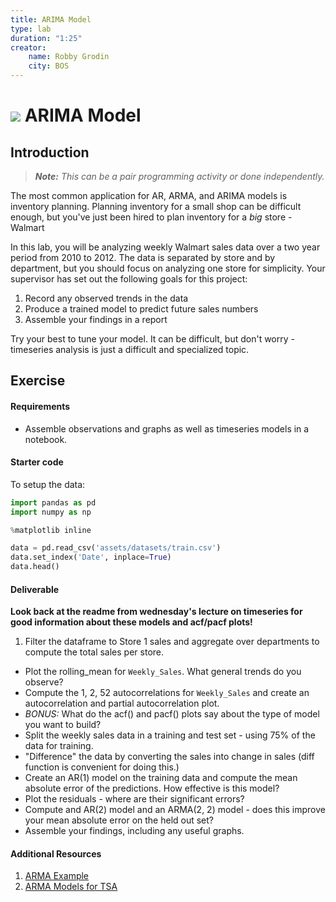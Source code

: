 ```yaml
---
title: ARIMA Model
type: lab
duration: "1:25"
creator:
    name: Robby Grodin
    city: BOS
---
```

# ![](https://ga-dash.s3.amazonaws.com/production/assets/logo-9f88ae6c9c3871690e33280fcf557f33.png) ARIMA Model

## Introduction

> ***Note:*** _This can be a pair programming activity or done independently._

The most common application for AR, ARMA, and ARIMA models is inventory planning. Planning inventory for a small shop can be difficult enough, but you've just been hired to plan inventory for a _big_ store - Walmart

In this lab, you will be analyzing weekly Walmart sales data over a two year period from 2010 to 2012. The data is separated by store and by department, but you should focus on analyzing one store for simplicity. Your supervisor has set out the following goals for this project:

1. Record any observed trends in the data
1. Produce a trained model to predict future sales numbers
1. Assemble your findings in a report

Try your best to tune your model. It can be difficult, but don't worry - timeseries analysis is just a difficult and specialized topic.

## Exercise

#### Requirements

- Assemble observations and graphs as well as timeseries models in a notebook.


#### Starter code

To setup the data:

```python
import pandas as pd
import numpy as np

%matplotlib inline

data = pd.read_csv('assets/datasets/train.csv')
data.set_index('Date', inplace=True)
data.head()
```

#### Deliverable

**Look back at the readme from wednesday's lecture on timeseries for good information about these models and acf/pacf plots!**

1. Filter the dataframe to Store 1 sales and aggregate over departments to compute the total sales per store.
- Plot the rolling_mean for `Weekly_Sales`. What general trends do you observe?
- Compute the 1, 2, 52 autocorrelations for `Weekly_Sales` and create an autocorrelation and partial autocorrelation plot.
- *BONUS:* What do the acf() and pacf() plots say about the type of model you want to build?
- Split the weekly sales data in a training and test set - using 75% of the data for training.
- "Difference" the data by converting the sales into change in sales (diff function is convenient for doing this.)
- Create an AR(1) model on the training data and compute the mean absolute error of the predictions. How effective is this model?
- Plot the residuals - where are their significant errors?
- Compute and AR(2) model and an ARMA(2, 2) model - does this improve your mean absolute error on the held out set?
- Assemble your findings, including any useful graphs.

#### Additional Resources

1. [ARMA Example](http://statsmodels.sourceforge.net/devel/examples/notebooks/generated/tsa_arma.html)
2. [ARMA Models for TSA](https://www.quantstart.com/articles/Autoregressive-Moving-Average-ARMA-p-q-Models-for-Time-Series-Analysis-Part-1)
